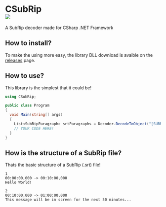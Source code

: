 # CSubRip<br><a href="#"><img src="https://img.shields.io/badge/build-passing-brightgreen"></img></a>
A SubRip decoder made for CSharp .NET Framework

## How to install?
To make the using more easy, the library DLL download is avaible on the [releases](https://github.com/Nuggew/CSubRip/releases) page.

## How to use?
This library is the simplest that it could be!
```cs
using CSubRip;

public class Program
{
  void Main(string[] args)
  {
    List<SubRipParagraph> srtParagraphs = Decoder.DecodeToObject("[SUBRIP STRING HERE]");
    // YOUR CODE HERE!
  }
}
```

## How is the structure of a SubRip file?
Thats the basic structure of a SubRip (.srt) file!
```srt
1
00:00:00,000 -> 00:10:00,000
Hello World!

2
00:10:00,000 -> 01:00:00,000
This message will be in screen for the next 50 minutes...
```
